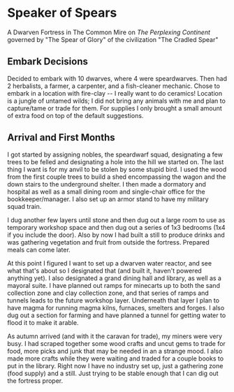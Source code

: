 # Speaker of Spears

A Dwarven Fortress in The Common Mire on *The Perplexing Continent* governed by "The Spear of Glory" of the civilization "The Cradled Spear"

## Embark Decisions

Decided to embark with 10 dwarves, where 4 were speardwarves. Then had 2 herbalists, a farmer, a carpenter, and a fish-cleaner mechanic. Chose to embark in a location with fire-clay -- I really want to do ceramics! Location is a jungle of untamed wilds; I did not bring any animals with me and plan to capture/tame or trade for them. For supplies I only brought a small amount of extra food on top of the default suggestions.

## Arrival and First Months

I got started by assigning nobles, the speardwarf squad, designating a few trees to be felled and designating a hole into the hill we started on. The last thing I want is for my anvil to be stolen by some stupid bird. I used the wood from the first couple trees to build a shed encompassing the wagon and the down stairs to the underground shelter. I then made a dormatory and hospital as well as a small dining room and single-chair office for the bookkeeper/manager. I also set up an armor stand to have my military squad train.

I dug another few layers until stone and then dug out a large room to use as temporary workshop space and then dug out a series of 1x3 bedrooms (1x4 if you include the door). Also by now I had built a still to produce drinks and was gathering vegetation and fruit from outside the fortress. Prepared meals can come later. 

At this point I figured I want to set up a dwarven water reactor, and see what that's about so I designated that (and built it, haven't powered anything yet). I also designated a grand dining hall and library, as well as a mayoral suite. I have planned out ramps for minecarts up to both the sand collection zone and clay collection zone, and that series of ramps and tunnels leads to the future workshop layer. Underneath that layer I plan to have magma for running magma kilns, furnaces, smelters and forges. I also dug out a section for farming and have planned a tunnel for getting water to flood it to make it arable. 

As autumn arrived (and with it the caravan for trade), my miners were very busy. I had scraped together some wood crafts and uncut gems to trade for food, more picks and junk that may be needed in an a strange mood. I also made more crafts while they were waiting and traded for a couple books to put in the library. Right now I have no industry set up, just a gathering zone (food supply) and a still. Just trying to be stable enough that I can dig out the fortress proper.